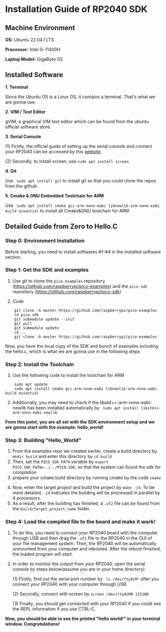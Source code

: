 # Installation Guide of RP2040 SDK


## Machine Environment

**OS:** Ubuntu 22.04.1 LTS

**Processor:** Intel i5-11400H

**Laptop Model:** GigaByte G5


## Installed Software
**1. Terminal**

Since the Ubuntu OS is a Linux OS, it contains a terminal. That's what we are gonna use.

**2. VIM / Text Editor**

gVIM, a graphical VIM text editor which can be found from the ubuntu official software store.

**3. Serial Console**

(1) Firstly, the official guide of setting up the serial console and connect your RP2040 can be accessed by this [website](https://learn.adafruit.com/welcome-to-circuitpython/advanced-serial-console-on-linux).

(2) Secondly, to install screen, use `sudo apt install screen`

**4. Git**

Use ` sudo apt install git` to install git so that you could clone the repos from the github

**5. Cmake & GNU Embedded Toolchain for ARM**

Use ` sudo apt install cmake gcc-arm-none-eabi libnewlib-arm-none-eabi build essential` to install all Cmake&GNU toolchain for ARM

## Detailed Guide from Zero to Hello.C
### Step 0: Environment Installation

Before starting, you need to install softwares #1-#4 in the installed software section.


### Step 1: Get the SDK and examples

1. Use git to clone the `pico-examples` repository (https://github.com/raspberrypi/pico-examples) and the `pico-sdk` repository (https://github.com/raspberrypi/pico-sdk)

2. Code

```
    git clone -b master https://github.com/raspberrypi/pico-examples
    cd pico-sdk
    git submodule update --init
    git pull
    git submodule update
    cd ..
    git clone -b master https://github.com/raspberrypi/pico-examples
```
Now, you have the local copy of the SDK and bunch of examples including the hello.c, which is what we are gonna use in the following steps

### Step 2: Install the Toolchain
1. Use the following code to install the toolchain for ARM

```
    sudo apt update
    sudo apt install cmake gcc-arm-none-eabi libnewlib-arm-none-eabi build essential
```
2. Additionally, you may need to check if the libstd++-arm-none-eabi-newlib has been installed automatically by ` sudo apt install libstd++-arm-none-eabi-newlib`

**From this point, you are all set with the SDK environment setup and we are gonna start with the example: hello_world!**

### Step 3: Building "Hello_World"

1. From the examples repo we created earlier, create a build directory by `mkdir build` and enter this directory by `cd build`
2. Then, set the `PICO_SDK_PATH` variable by `export PICO_SDK_PATH=../../PICO-SDK`, so that the system can found the sdk for compilation
3. prepare your cmake build directory by running cmake by the code `cmake ..`
4. Now, enter the target project and build the project by `make -j4`. To be more detailed, `-j4` indicates the building will be processed in parallel by 4 processors.
5. As a result, after the building has finished, a `.uf2` file can be found from the `build/target_project_name` folder.

### Step 4: Load the compiled file to the board and make it work!
1. To do this, you need to connect your RP2040 board with the computer through USB and then drag the `.uf2` file to the RP2040 in the GUI of your file management system. Then, the RP2040 will be automatically unmounted from your computer and rebooted. After the reboot finished, the loaded program will start.
2. In order to monitor the output from your RP2040, open the serial console by steps below(assume you are in your home directory)

    (1) Firstly, find out the serial port number by ` ls /dev/ttyACM*` after you connect your RP2040 with your computer through USB.

    (2) Secondly, connect with screen by `screen /dev/ttyACM0 115200`

    (3) Finally, you should get connected with your RP2040 if you could see the REPL information if you use CTRL-C.

**Now, you should be able to see the printed "hello world!" in your terminal window. Congratulations!**
